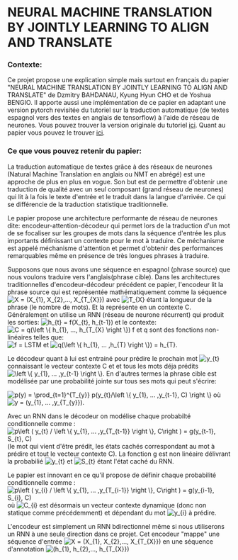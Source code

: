 

<h1> NEURAL MACHINE TRANSLATION BY JOINTLY LEARNING TO ALIGN AND TRANSLATE </h1>

<h3> Contexte: </h3>
Ce projet propose une explication simple mais surtout en français du papier "NEURAL MACHINE TRANSLATION BY JOINTLY LEARNING TO ALIGN AND TRANSLATE" de Dzmitry BAHDANAU, Kyung Hyun CHO et de Yoshua BENGIO. Il apporte aussi une implémentation de ce papier en adaptant une version pytorch revisitée du tutoriel sur la traduction automatique (de textes espagnol vers des textes en anglais de tensorflow) à l'aide de réseau de neurones. Vous pouvez trouver la version originale du tutoriel <a href="https://www.tensorflow.org/tutorials/text/nmt_with_attention">ici</a>. Quant au papier vous pouvez le trouver <a href="https://arxiv.org/abs/1409.0473">ici</a>.

<h3> Ce que vous pouvez retenir du papier: </h3>

La traduction automatique de textes grâce à des réseaux de neurones (Natural Machine Translation en anglais ou NMT en abrégé) est une approche de plus en plus en vogue. Son but est de permettre d'obtenir une traduction de qualité avec un seul composant (grand réseau de neurones) qui lit à la fois le texte d'entrée et le traduit dans la langue d'arrivée. Ce qui se différencie de la traduction statistique traditionnelle. 

Le papier propose une architecture performante de réseau de neurones dite: encodeur-attention-décodeur qui permet lors de la traduction d'un mot de se focaliser sur les groupes de mots dans la séquence d'entrée les plus importants définissant un contexte pour le mot à traduire. Ce méchanisme est appelé méchanisme d'attention et permet d'obtenir des performances remarquables même en présence de très longues phrases à traduire.

Supposons que nous avons une séquence en espagnol (phrase source) que nous voulons traduire vers l'anglais(phrase cible). Dans les architectures traditionnelles d'encodeur-décodeur précédent ce papier, l'encodeur lit la phrase source qui est représentée mathématiquement comme la séquence
<img src="https://latex.codecogs.com/svg.latex?X&space;=&space;(X_{1},&space;X_{2},...,&space;X_{T_{X}})" title="X = (X_{1}, X_{2},..., X_{T_{X}})" />
avec
<img src="https://latex.codecogs.com/svg.latex?T_{X}" title="T_{X}" />
étant la longueur de la phrase (le nombre de mots). Et la représente en un contexte C. Généralement on utilise un RNN (réseau de neurone récurrent) qui produit les sorties:
<img src="https://latex.codecogs.com/svg.latex?h_{t}&space;=&space;f(X_{t},&space;h_{t-1})" title="h_{t} = f(X_{t}, h_{t-1})" /> et le contexte:
<img src="https://latex.codecogs.com/svg.latex?C&space;=&space;q(\left&space;\{&space;h_{1},&space;...,&space;h_{T}&space;\right&space;\})" title="C = q(\left \{ h_{1}, ..., h_{T_{X} \right \})" /> 
f et q sont des fonctions non-linéaires telles que:  
<img src="https://latex.codecogs.com/svg.latex?f&space;=&space;LSTM" title="f = LSTM" /> et <img src="https://latex.codecogs.com/svg.latex?q(\left&space;\{&space;h_{1},&space;...&space;,h_{T}&space;\right&space;\})&space;=&space;h_{T}" title="q(\left \{ h_{1}, ... ,h_{T} \right \}) = h_{T}" />.

Le décodeur quant à lui est entrainé pour prédire le prochain mot <img src="https://latex.codecogs.com/svg.latex?y_{t}" title="y_{t}" /> connaissant le vecteur contexte C et et tous les mots déja prédits <img src="https://latex.codecogs.com/svg.latex?\left&space;\{&space;y_{1},&space;...&space;,y_{t-1}&space;\right&space;\}" title="\left \{ y_{1}, ... ,y_{t-1} \right \}" />. En d'autres termes la phrase cible est modélisée par une probabilité jointe sur tous ses mots qui peut s'écrire: 

<img src="https://latex.codecogs.com/svg.latex?p(y)&space;=&space;\prod_{t=1}^{T_{y}}&space;p(y_{t}/\left&space;\{&space;y_{1},&space;...&space;,y_{t-1},&space;C)&space;\right&space;\}" title="p(y) = \prod_{t=1}^{T_{y}} p(y_{t}/\left \{ y_{1}, ... ,y_{t-1}, C) \right \}" /> 
où  <img src="https://latex.codecogs.com/svg.latex?y&space;=&space;(y_{1},&space;...&space;,y_{T_{y}})" title="y = (y_{1}, ... ,y_{T_{y}})" />.

Avec un RNN dans le décodeur on modélise chaque probabilté conditionnelle comme : <img src="https://latex.codecogs.com/svg.latex?p\left&space;(&space;y_{t}&space;/&space;\left&space;\{&space;y_{1},&space;...&space;,y_{T_{t-1}}&space;\right&space;\},&space;C\right&space;)&space;=&space;g(y_{t-1},&space;S_{t},&space;C)" title="p\left ( y_{t} / \left \{ y_{1}, ... ,y_{T_{t-1}} \right \}, C\right ) = g(y_{t-1}, S_{t}, C)" /> (le mot qui vient d'être prédit, les états cachés correspondant au mot à prédire et tout le vecteur contexte C). La fonction g est non linéaire délivrant la probabilié <img src="https://latex.codecogs.com/svg.latex?y_{t}" title="y_{t}" /> et <img src="https://latex.codecogs.com/svg.latex?S_{t}" title="S_{t}" /> étant l'état caché du RNN.

Le papier est innovant en ce qu'il propose de définir chaque probabilité conditionnelle comme  : <img src="https://latex.codecogs.com/svg.latex?p\left&space;(&space;y_{t}&space;/&space;\left&space;\{&space;y_{1},&space;...&space;,y_{T_{t-1}}&space;\right&space;\},&space;C\right&space;)&space;=&space;g(y_{t-1},&space;S_{t},&space;C)" title="p\left ( y_{i} / \left \{ y_{1}, ... ,y_{T_{i-1}} \right \}, C\right ) = g(y_{i-1}, S_{i}, C)" /> où <img src="https://latex.codecogs.com/svg.latex?C_{i}" title="C_{i}" /> est désormais un vecteur contexte dynamique (donc non statique comme précédemment) et dépendant du mot <img src="https://latex.codecogs.com/svg.latex?y_{i}" title="y_{i}" /> à prédire.

L'encodeur est simplement un RNN bdirectionnel même si nous utiliserons un RNN à une seule direction dans ce projet. Cet encodeur "mappe" une séquence d'entrée <img src="https://latex.codecogs.com/svg.latex?X&space;=&space;(X_{1},&space;X_{2},...,&space;X_{T_{X}})" title="X = (X_{1}, X_{2},..., X_{T_{X}})" /> en une séquence d'annotation <img src="https://latex.codecogs.com/svg.latex?(h_{1},&space;h_{2},...,&space;h_{T_{X}})" title=" (h_{1}, h_{2},..., h_{T_{X}})" />



